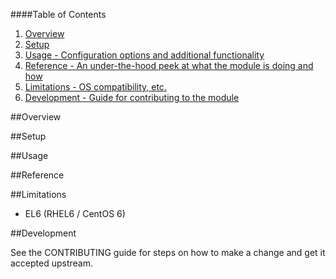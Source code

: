 ####Table of Contents

1. [Overview](#overview)
2. [Setup ](#setup)
3. [Usage - Configuration options and additional functionality](#usage)
4. [Reference - An under-the-hood peek at what the module is doing and how](#reference)
5. [Limitations - OS compatibility, etc.](#limitations)
6. [Development - Guide for contributing to the module](#development)

##Overview


##Setup

##Usage

##Reference

##Limitations

* EL6 (RHEL6 / CentOS 6)

##Development

See the CONTRIBUTING guide for steps on how to make a change and get it accepted upstream.

